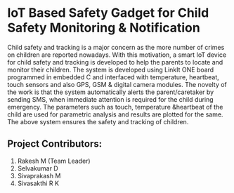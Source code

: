 # IoT Based Safety Gadget for Child Safety Monitoring & Notification
  
  Child safety and tracking is a major concern as the more number of crimes on children are reported nowadays. With this motivation,
  a smart IoT device for child safety and tracking is developed to help the parents to locate and monitor their children. The system is
  developed using LinkIt ONE board programmed in embedded C and interfaced with temperature, heartbeat, touch sensors and also GPS, GSM &
  digital camera modules. The novelty of the work is that the system automatically alerts the parent/caretaker by sending SMS, when immediate
  attention is required for the child during emergency. The parameters such as touch, temperature &heartbeat of the child are used for parametric
  analysis and results are plotted for the same. The above system ensures the safety and tracking of children.

## Project Contributors:
1. Rakesh M (Team Leader)
2. Selvakumar D
3. Sivaprakash M
4. Sivasakthi R K
